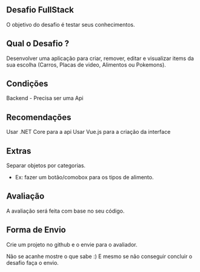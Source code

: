 ## Desafio FullStack
O objetivo do desafio é testar seus conhecimentos.

## Qual o Desafio ?
Desenvolver uma aplicação para criar, remover, editar e visualizar items da sua escolha (Carros, Placas de video, Alimentos ou Pokemons).

## Condições
Backend - Precisa ser uma Api

## Recomendações
Usar .NET Core para a api
Usar Vue.js para a criação da interface

## Extras
Separar objetos por categorias.
* Ex: fazer um botão/comobox para os tipos de alimento.

## Avaliação
A avaliação será feita com base no seu código.

## Forma de Envio
Crie um projeto no github e o envie para o avaliador.

Não se acanhe mostre o que sabe :)
E mesmo se não conseguir concluir o desafio faça o envio.